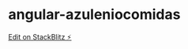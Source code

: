 # angular-azuleniocomidas

[Edit on StackBlitz ⚡️](https://stackblitz.com/edit/angular-azuleniocomidas)